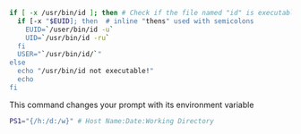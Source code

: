 ```bash
if [ -x /usr/bin/id ]; then # Check if the file named "id" is executable
  if [-x "$EUID]; then  # inline "thens" used with semicolons
    EUID=`/user/bin/id -u`
    UID=`/usr/bin/id -ru`
  fi
  USER="`/usr/bin/id/`"
else
  echo "/usr/bin/id not executable!"
  echo
fi
```
This command changes your prompt with its environment variable
```bash
PS1="{/h:/d:/w}" # Host Name:Date:Working Directory
```
